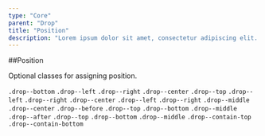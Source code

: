 ```yaml
---
type: "Core"
parent: "Drop"
title: "Position"
description: "Lorem ipsum dolor sit amet, consectetur adipiscing elit. Nunc tempus laoreet leo sit amet iaculis."
---
```


##Position

Optional classes for assigning position.

`.drop--bottom` `.drop--left` `.drop--right` `.drop--center` `.drop--top` `.drop--left` `.drop--right` `.drop--center` `.drop--left` `.drop--right` `.drop--middle` `.drop--center` `.drop--before` `.drop--top` `.drop--bottom` `.drop--middle` `.drop--after` `.drop--top` `.drop--bottom` `.drop--middle` `.drop--contain-top` `.drop--contain-bottom`
        
<demo>
  <demovanilla src="inline/core/drop/position">
  </demovanilla>
</demo>
